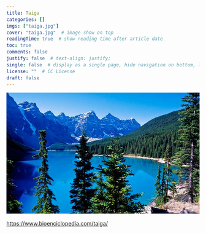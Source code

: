 ```yaml
---
title: Taiga
categories: []
imgs: ["taiga.jpg"]
cover: "taiga.jpg"  # image show on top
readingTime: true  # show reading time after article date
toc: true
comments: false
justify: false  # text-align: justify;
single: false  # display as a single page, hide navigation on bottom, like as about page.
license: ""  # CC License
draft: false
---
```


![fauna](taiga.jpg)

https://www.bioenciclopedia.com/taiga/
